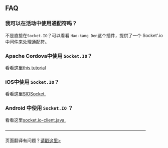 ## FAQ

### 我可以在活动中使用通配符吗？
不是直接在`Socket.IO`？可以看看 `Hao-kang Den`这个插件，提供了一个 Socket'.io中间件来处理通配符。

### Apache Cordova中使用 `Socket.IO`？
看看这里[this tutorial](https://Socket.IO/socket-io-with-apache-cordova/)

### iOS中使用 `Socket.IO`？
看看这里[SIOSocket.](https://github.com/MegaBits/SIOSocket)

### Android 中使用 `Socket.IO` ？
看看这里[socket.io-client.java.](https://github.com/nkzawa/socket.io-client.java)

————————————————————————————————

页面翻译有问题？[请戳这里>](https://github.com/veaba/socket.io-docs)